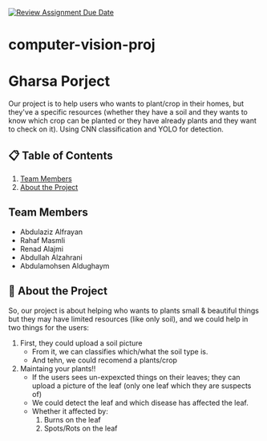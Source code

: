 [![Review Assignment Due Date](https://classroom.github.com/assets/deadline-readme-button-22041afd0340ce965d47ae6ef1cefeee28c7c493a6346c4f15d667ab976d596c.svg)](https://classroom.github.com/a/9cyijfq5)
# computer-vision-proj

# Gharsa Porject 
Our project is to help users who wants to plant/crop in their homes, but they've a specific resources (whether they have a soil and they wants to know which crop can be planted or they have already plants and they want to check on it). Using CNN classification and YOLO for detection.

## 📋 Table of Contents
1. [Team Members](#team-members)
2. [About the Project](#about-the-project)

## Team Members
- Abdulaziz Alfrayan
- Rahaf Masmli
- Renad Alajmi
- Abdullah Alzahrani
- Abdulamohsen Aldughaym


## 📖 About the Project
So, our project is about helping who wants to plants small & beautiful things but they may have limited resources (like only soil), and we could help in two things for the users:
1. First, they could upload a soil picture
    - From it, we can classifies which/what the soil type is.
    - And tehn, we could recomend a plants/crop
2. Maintaing your plants!!
    - If the users sees un-expexcted things on their leaves; they can upload a picture of the leaf (only one leaf which they are suspects of)
    - We could detect the leaf and which disease has affected the leaf.
    - Whether it affected by:
        1. Burns on the leaf
        2. Spots/Rots on the leaf
